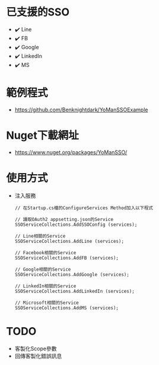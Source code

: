 # 已支援的SSO
- ✔️ Line
- ✔️ FB
- ✔️ Google
- ✔️ LinkedIn
- ✔️ MS 
# 範例程式
 - https://github.com/Benknightdark/YoManSSOExample
# Nuget下載網址
- https://www.nuget.org/packages/YoManSSO/
# 使用方式
* 注入服務
  ```
  // 在Startup.cs檔的ConfigureServices Method加入以下程式

  // 讀取OAuth2 appsetting.json的Service
  SSOServiceCollections.AddSSOConfig (services);

  // Line相關的Service
  SSOServiceCollections.AddLine (services);

  // Facebook相關的Service
  SSOServiceCollections.AddFB (services);

  // Google相關的Service
  SSOServiceCollections.AddGoogle (services);

  // LinkedIn相關的Service
  SSOServiceCollections.AddLinkedIn (services);

  // Microsoft相關的Service
  SSOServiceCollections.AddMS (services);
  ```
# TODO
- 客製化Scope參數
- 回傳客製化錯誤訊息
